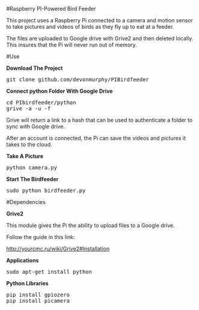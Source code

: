 #Raspberry PI-Powered Bird Feeder

This project uses a Raspberry Pi connected to a camera and motion sensor to take pictures and videos of birds as they fly up to eat at a feeder.

The files are uploaded to Google drive with Grive2 and then deleted locally. This insures that the Pi will never run out of memory.

#Use

**Download The Project**
<pre>
git clone github.com/devonmurphy/PIBirdfeeder
</pre>
**Connect python Folder With Google Drive**
<pre>
cd PIbirdfeeder/python
grive -a -u -f
</pre>
Grive will return a link to a hash that can be used to authenticate a folder to sync with Google drive.

After an account is connected, the Pi can save the videos and pictures it takes to the cloud.

**Take A Picture**
<pre>
python camera.py
</pre>
**Start The Birdfeeder**
<pre>
sudo python birdfeeder.py
</pre>

#Dependencies

**Grive2**

This module gives the Pi the ability to upload files to a Google drive.

Follow the guide in this link:

http://yourcmc.ru/wiki/Grive2#Installation

**Applications**
<pre>
sudo apt-get install python
</pre>

**Python Libraries**
<pre>
pip install gpiozero
pip install picamera
</pre>

